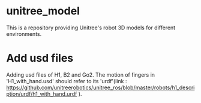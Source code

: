 # unitree_model
This is a repository providing Unitree's robot 3D models for different environments.

# Add usd files
Adding usd files of H1, B2 and Go2. The motion of fingers in 'H1_with_hand.usd' should refer to its 'urdf'(link :
https://github.com/unitreerobotics/unitree_ros/blob/master/robots/h1_description/urdf/h1_with_hand.urdf ).
